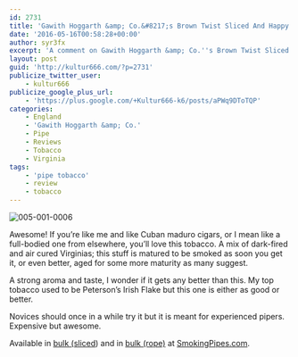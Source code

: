 ```yaml
---
id: 2731
title: 'Gawith Hoggarth &amp; Co.&#8217;s Brown Twist Sliced And Happy (Brown) Bogie - A Comment'
date: '2016-05-16T00:58:28+00:00'
author: syr3fx
excerpt: 'A comment on Gawith Hoggarth &amp; Co.''s Brown Twist Sliced pipe tobacco.'
layout: post
guid: 'http://kultur666.com/?p=2731'
publicize_twitter_user:
    - kultur666
publicize_google_plus_url:
    - 'https://plus.google.com/+Kultur666-k6/posts/aPWq9DToTQP'
categories:
    - England
    - 'Gawith Hoggarth &amp; Co.'
    - Pipe
    - Reviews
    - Tobacco
    - Virginia
tags:
    - 'pipe tobacco'
    - review
    - tobacco
---
```


![005-001-0006](http://localhost:8080/wp-content/uploads/2016/05/005-001-0006.jpg)

Awesome! If you’re like me and like Cuban maduro cigars, or I mean like a full-bodied one from elsewhere, you’ll love this tobacco. A mix of dark-fired and air cured Virginias; this stuff is matured to be smoked as soon you get it, or even better, aged for some more maturity as many suggest.

A strong aroma and taste, I wonder if it gets any better than this. My top tobacco used to be Peterson’s Irish Flake but this one is either as good or better.

Novices should once in a while try it but it is meant for experienced pipers. Expensive but awesome.

Available in [bulk (sliced](https://www.smokingpipes.com/tobacco/by-maker/gawith-hoggarth/bulk/moreinfo.cfm?product_id=3994)) and in [bulk (rope)](https://www.smokingpipes.com/tobacco/by-maker/gawith-hoggarth/bulk/moreinfo.cfm?product_id=3993) at [SmokingPipes.com](http://www.smokingpipes.com/).